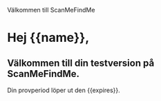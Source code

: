 Välkommen till ScanMeFindMe

<h1>Hej {{name}},</h1>
<h2>Välkommen till din testversion på ScanMeFindMe.</h2>
<p>Din provperiod löper ut den {{expires}}.</p>